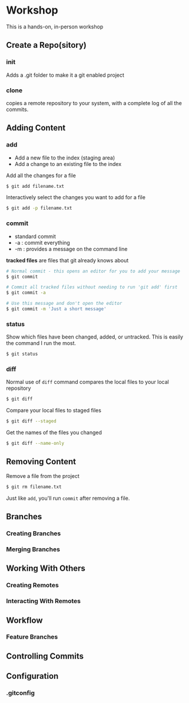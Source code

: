 # Workshop

This is a hands-on, in-person workshop

## Create a Repo(sitory)

### init

Adds a .git folder to make it a git enabled project


### clone

copies a remote repository to your system,
with a complete log of all the commits.


## Adding Content

### add

* Add a new file to the index (staging area)
* Add a change to an existing file to the index

Add all the changes for a file

```bash
$ git add filename.txt
```

Interactively select the changes you want to add for a file

```bash
$ git add -p filename.txt
```


### commit

* standard commit
* -a : commit everything
* -m : provides a message on the command line

**tracked files** are files that git already knows about

```bash
# Normal commit - this opens an editor for you to add your message
$ git commit

# Commit all tracked files without needing to run 'git add' first
$ git commit -a

# Use this message and don't open the editor
$ git commit -m 'Just a short message'
```

### status

Show which files have been changed, added, or untracked. This is easily the command I run the most.

```bash
$ git status
```

### diff

Normal use of `diff` command compares the local files to your local repository

```bash
$ git diff
```

Compare your local files to staged files

```bash
$ git diff --staged
```

Get the names of the files you changed

```bash
$ git diff --name-only
```



## Removing Content

Remove a file from the project

```bash
$ git rm filename.txt
```

Just like `add`, you'll run `commit` after removing a file.


## Branches

### Creating Branches

### Merging Branches


## Working With Others

### Creating Remotes

### Interacting With Remotes


## Workflow

### Feature Branches


## Controlling Commits


## Configuration

### .gitconfig


